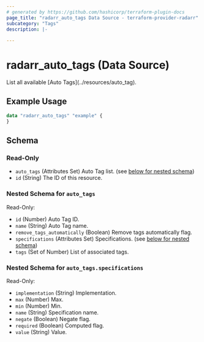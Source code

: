 ```yaml
---
# generated by https://github.com/hashicorp/terraform-plugin-docs
page_title: "radarr_auto_tags Data Source - terraform-provider-radarr"
subcategory: "Tags"
description: |-
  
---
```


# radarr_auto_tags (Data Source)

<!-- subcategory:Tags -->List all available [Auto Tags](../resources/auto_tag).

## Example Usage

```terraform
data "radarr_auto_tags" "example" {
}
```

<!-- schema generated by tfplugindocs -->
## Schema

### Read-Only

- `auto_tags` (Attributes Set) Auto Tag list. (see [below for nested schema](#nestedatt--auto_tags))
- `id` (String) The ID of this resource.

<a id="nestedatt--auto_tags"></a>
### Nested Schema for `auto_tags`

Read-Only:

- `id` (Number) Auto Tag ID.
- `name` (String) Auto Tag name.
- `remove_tags_automatically` (Boolean) Remove tags automatically flag.
- `specifications` (Attributes Set) Specifications. (see [below for nested schema](#nestedatt--auto_tags--specifications))
- `tags` (Set of Number) List of associated tags.

<a id="nestedatt--auto_tags--specifications"></a>
### Nested Schema for `auto_tags.specifications`

Read-Only:

- `implementation` (String) Implementation.
- `max` (Number) Max.
- `min` (Number) Min.
- `name` (String) Specification name.
- `negate` (Boolean) Negate flag.
- `required` (Boolean) Computed flag.
- `value` (String) Value.
